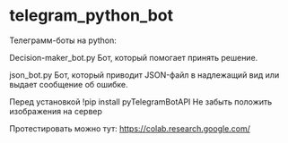 # telegram_python_bot

Телеграмм-боты на python:

Decision-maker_bot.py
Бот, который помогает принять решение.

json_bot.py
Бот, который приводит JSON-файл в надлежащий вид или выдает сообщение об ошибке.

Перед установкой
!pip install pyTelegramBotAPI
Не забыть положить изображения на сервер

Протестировать можно тут: https://colab.research.google.com/
